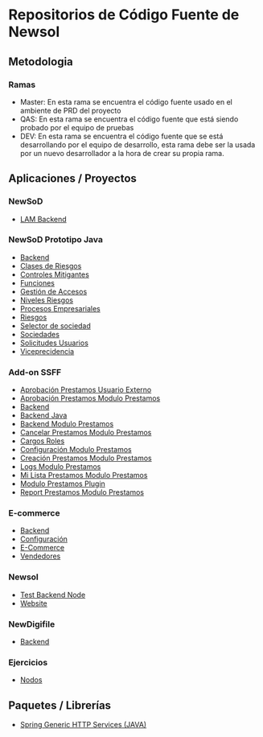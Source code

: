 # Repositorios de Código Fuente de Newsol
## Metodologia
### Ramas
* Master: En esta rama se encuentra el código fuente usado en el ambiente de PRD del proyecto  
* QAS: En esta rama se encuentra el código fuente que está siendo probado por el equipo de pruebas
* DEV: En esta rama se encuentra el código fuente que se está desarrollando por el equipo de desarrollo, esta rama debe ser la usada por un nuevo desarrollador a la hora de crear su propia rama.
## Aplicaciones / Proyectos
### NewSoD
<!-- TOC -->
* [LAM Backend](https://github.com/newsol-consulting/Newsol-NewSoD-LAM)
<!-- TOC -->
### NewSoD Prototipo Java
<!-- TOC -->
* [Backend](https://gitlab.com/n3968/backend)
* [Clases de Riesgos](https://gitlab.com/n3968/clases-de-riesgos)
* [Controles Mitigantes](https://gitlab.com/n3968/controles-mitigantes)
* [Funciones](https://gitlab.com/n3968/funciones)
* [Gestión de Accesos](https://gitlab.com/n3968/gestion-de-accesos)
* [Niveles Riesgos](https://gitlab.com/n3968/niveles-riesgos)
* [Procesos Empresariales](https://gitlab.com/n3968/procesos-empresariales)
* [Riesgos](https://gitlab.com/n3968/riesgos)
* [Selector de sociedad](https://gitlab.com/n3968/selector-de-sociedad)
* [Sociedades](https://gitlab.com/n3968/sociedades)
* [Solicitudes Usuarios](https://gitlab.com/n3968/solicitudes-usuarios)
* [Viceprecidencia](https://gitlab.com/n3968/viceprecidencia)
<!-- TOC -->
### Add-on SSFF
<!-- TOC -->
* [Aprobación Prestamos Usuario Externo](https://gitlab.com/add-on-ssff/aprobacion-prestamos-usuario-externo)
* [Aprobación Prestamos Modulo Prestamos](https://github.com/newsol-consulting/Newsol-NewDigifile)
* [Backend](https://gitlab.com/add-on-ssff/backend)
* [Backend Java](https://gitlab.com/add-on-ssff/backend-java)
* [Backend Modulo Prestamos](https://gitlab.com/add-on-ssff/backend-modulo-prestamos)
* [Cancelar Prestamos Modulo Prestamos](https://gitlab.com/add-on-ssff/cancelar-prestamos-modulo-prestamos)
* [Cargos Roles](https://gitlab.com/add-on-ssff/cargos-roles)
* [Configuración Modulo Prestamos](https://gitlab.com/add-on-ssff/configuracion-modulo-prestamos)
* [Creación Prestamos Modulo Prestamos](https://gitlab.com/add-on-ssff/creacion-prestamos-modulo-prestamos)
* [Logs Modulo Prestamos](https://gitlab.com/add-on-ssff/logs-modulo-prestamos)
* [Mi Lista Prestamos Modulo Prestamos](https://gitlab.com/add-on-ssff/mi-lista-prestamos-modulo-prestamos)
* [Modulo Prestamos Plugin](https://gitlab.com/add-on-ssff/modulo-prestamos-plugin)
* [Report Prestamos Modulo Prestamos](https://gitlab.com/add-on-ssff/report-prestamos-modulo-prestamos)
<!-- TOC -->
### E-commerce
<!-- TOC -->
* [Backend](https://gitlab.com/e-commerce54/backend)
* [Configuración](https://gitlab.com/e-commerce54/configuracion)
* [E-Commerce](https://gitlab.com/e-commerce54/e-commerce)
* [Vendedores](https://gitlab.com/e-commerce54/vendedores)
<!-- TOC -->
### Newsol
<!-- TOC -->
* [Test Backend Node](https://gitlab.com/new128/test-backend-node)
* [Website](https://gitlab.com/new128/website)
<!-- TOC -->
### NewDigifile
<!-- TOC -->
* [Backend](https://github.com/newsol-consulting/Newsol-NewDigifile)
<!-- TOC -->
### Ejercicios
<!-- TOC -->
* [Nodos](https://github.com/newsol-consulting/Newsol-Ejercicios-Nodos)
<!-- TOC -->
## Paquetes / Librerías
<!-- TOC -->
* [Spring Generic HTTP Services (JAVA)](https://github.com/newsol-consulting/spring_generic_http_services)
<!-- TOC -->